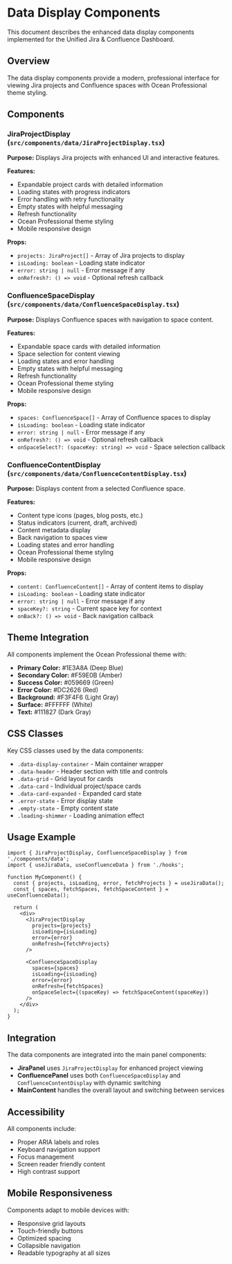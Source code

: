 # Data Display Components

This document describes the enhanced data display components implemented for the Unified Jira & Confluence Dashboard.

## Overview

The data display components provide a modern, professional interface for viewing Jira projects and Confluence spaces with Ocean Professional theme styling.

## Components

### JiraProjectDisplay (`src/components/data/JiraProjectDisplay.tsx`)

**Purpose:** Displays Jira projects with enhanced UI and interactive features.

**Features:**
- Expandable project cards with detailed information
- Loading states with progress indicators
- Error handling with retry functionality
- Empty states with helpful messaging
- Refresh functionality
- Ocean Professional theme styling
- Mobile responsive design

**Props:**
- `projects: JiraProject[]` - Array of Jira projects to display
- `isLoading: boolean` - Loading state indicator
- `error: string | null` - Error message if any
- `onRefresh?: () => void` - Optional refresh callback

### ConfluenceSpaceDisplay (`src/components/data/ConfluenceSpaceDisplay.tsx`)

**Purpose:** Displays Confluence spaces with navigation to space content.

**Features:**
- Expandable space cards with detailed information
- Space selection for content viewing
- Loading states and error handling
- Empty states with helpful messaging
- Refresh functionality
- Ocean Professional theme styling
- Mobile responsive design

**Props:**
- `spaces: ConfluenceSpace[]` - Array of Confluence spaces to display
- `isLoading: boolean` - Loading state indicator
- `error: string | null` - Error message if any
- `onRefresh?: () => void` - Optional refresh callback
- `onSpaceSelect?: (spaceKey: string) => void` - Space selection callback

### ConfluenceContentDisplay (`src/components/data/ConfluenceContentDisplay.tsx`)

**Purpose:** Displays content from a selected Confluence space.

**Features:**
- Content type icons (pages, blog posts, etc.)
- Status indicators (current, draft, archived)
- Content metadata display
- Back navigation to spaces view
- Loading states and error handling
- Ocean Professional theme styling
- Mobile responsive design

**Props:**
- `content: ConfluenceContent[]` - Array of content items to display
- `isLoading: boolean` - Loading state indicator
- `error: string | null` - Error message if any
- `spaceKey?: string` - Current space key for context
- `onBack?: () => void` - Back navigation callback

## Theme Integration

All components implement the Ocean Professional theme with:

- **Primary Color:** #1E3A8A (Deep Blue)
- **Secondary Color:** #F59E0B (Amber)
- **Success Color:** #059669 (Green)
- **Error Color:** #DC2626 (Red)
- **Background:** #F3F4F6 (Light Gray)
- **Surface:** #FFFFFF (White)
- **Text:** #111827 (Dark Gray)

## CSS Classes

Key CSS classes used by the data components:

- `.data-display-container` - Main container wrapper
- `.data-header` - Header section with title and controls
- `.data-grid` - Grid layout for cards
- `.data-card` - Individual project/space cards
- `.data-card-expanded` - Expanded card state
- `.error-state` - Error display state
- `.empty-state` - Empty content state
- `.loading-shimmer` - Loading animation effect

## Usage Example

```tsx
import { JiraProjectDisplay, ConfluenceSpaceDisplay } from './components/data';
import { useJiraData, useConfluenceData } from './hooks';

function MyComponent() {
  const { projects, isLoading, error, fetchProjects } = useJiraData();
  const { spaces, fetchSpaces, fetchSpaceContent } = useConfluenceData();

  return (
    <div>
      <JiraProjectDisplay
        projects={projects}
        isLoading={isLoading}
        error={error}
        onRefresh={fetchProjects}
      />
      
      <ConfluenceSpaceDisplay
        spaces={spaces}
        isLoading={isLoading}
        error={error}
        onRefresh={fetchSpaces}
        onSpaceSelect={(spaceKey) => fetchSpaceContent(spaceKey)}
      />
    </div>
  );
}
```

## Integration

The data components are integrated into the main panel components:

- **JiraPanel** uses `JiraProjectDisplay` for enhanced project viewing
- **ConfluencePanel** uses both `ConfluenceSpaceDisplay` and `ConfluenceContentDisplay` with dynamic switching
- **MainContent** handles the overall layout and switching between services

## Accessibility

All components include:

- Proper ARIA labels and roles
- Keyboard navigation support
- Focus management
- Screen reader friendly content
- High contrast support

## Mobile Responsiveness

Components adapt to mobile devices with:

- Responsive grid layouts
- Touch-friendly buttons
- Optimized spacing
- Collapsible navigation
- Readable typography at all sizes
